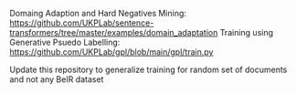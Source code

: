 Domaing Adaption and Hard Negatives Mining: https://github.com/UKPLab/sentence-transformers/tree/master/examples/domain_adaptation
Training using Generative Psuedo Labelling: https://github.com/UKPLab/gpl/blob/main/gpl/train.py

Update this repository to generalize training for random set of documents and not any BeIR dataset
